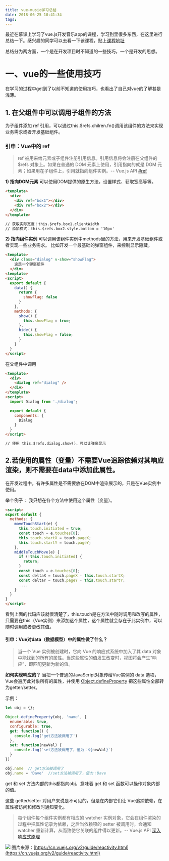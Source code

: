 ```yaml
---
title: vue-music学习总结
date: 2018-06-25 10:41:34
tags:
---
```


最近在慕课上学习了vue.js开发音乐app的课程，学习到里很多东西，在这里进行总结一下。感兴趣的同学可以去看一下该课程，贴上[课程地址](https://coding.imooc.com/class/107.html)

总结分为两方面，一个是在开发项目时不知道的一些技巧，一个是开发的思想。

# 一、vue的一些使用技巧

在学习的过程中get到了以前不知道的使用技巧，也看出了自己对vue的了解甚是浅薄。

## 1. 在父组件中可以调用子组件的方法

为子组件添加 ref 引用，可以通过this.$refs.chilren.fn()调用该组件的方法来实现业务需求或者开发基础组件。

### 引申：Vue中的 ref
> ref 被用来给元素或子组件注册引用信息。引用信息将会注册在父组件的 $refs 对象上。如果在普通的 DOM 元素上使用，引用指向的就是 DOM 元素；如果用在子组件上，引用就指向组件实例。-- Vue.js API [#ref](https://cn.vuejs.org/v2/api/#ref)

**1) 指向DOM元素**
可以使用DOM提供的原生方法，设置样式、获取宽高等等。
```Html
<template>
  <div>
    <div ref="box1"></div>
    <div ref="box2"></div>
  </div>
</template>

// 获取实际宽度：this.$refs.box1.clientWidth
// 添加样式：this.$refs.box2.style.bottom = '10px'
```

**2) 指向组件实例**
可以调用该组件实例中methods里的方法，用来开发基础组件或者实现一些业务需求。
比如开发一个最基础的弹窗组件，来控制显示隐藏。
```Html
<template>
  <div class="dialog" v-show="showFlag">
    这是一个弹窗组件
  </div>
<template>
<script>
  export default {
    data() {
      return {
        showFlag: false
      }
    },
    methods: {
      show() {
        this.showFlag = true;
      },
      hide() {
        this.showFlag = false;
      }
    }
  }
</script>
```
在父组件中调用
```Html
<template>
  <div>
    <dialog ref="dialog" />
  </div>
</template>
<script>
  import Dialog from './dialog';

  export default {
    components: {
      Dialog
    }
  }
</script>

// 使用 this.$refs.dialog.show()，可以让弹窗显示
```

## 2.若使用的属性（变量）不需要Vue追踪依赖对其响应渲染，则不需要在data中添加此属性。
在开发过程中，有许多属性是不需要放在DOM中渲染展示的，只是在Vue实例中使用。

举个例子：
我只想在各个方法中使用这个属性（变量）。
```Html
<script>
export default {
  methods: {
    moveTouchStart(e) {
      this.touch.initiated = true;
      const touch = e.touches[0];
      this.touch.startX = touch.pageX;
      this.touch.startY = touch.pageY;
    },
    middleTouchMove(e) {
      if (!this.touch.initiated) {
        return;
      }
      const touch = e.touches[0];
      const deltaX = touch.pageX - this.touch.startX;
      const deltaY = touch.pageY - this.touch.startY;
      ....
    }
  }
}
</script>
```
看到上面的代码应该就很清楚了，this.touch是在方法中随时调用和改写的属性，只需要在this（Vue实例）来添加这个属性，这个属性就会存在于此实例中，可以随时调用或者更改其值。

#### 引申：Vue对data（数据模型）中的属性做了什么？
> 当一个 Vue 实例被创建时，它向 Vue 的响应式系统中加入了其 data 对象中能找到的所有的属性。当这些属性的值发生改变时，视图将会产生“响应”，即匹配更新为新的值。

**如何实现响应的？**
当把一个普通的JavaScript对象传给Vue实例的 data 选项，Vue会遍历此对象所有的属性，并使用 [Object.defineProperty](https://developer.mozilla.org/en-US/docs/Web/JavaScript/Reference/Global_Objects/Object/defineProperty) 把这些属性全部转为getter/setter。

示例：
```Javascript
let obj = {};

Object.defineProperty(obj, 'name', {
  enumerable: true,
  configurable: true,
  get: function() {
    console.log('get方法被调用了')
  },
  set: function(newVal) {
    console.log(`set方法被调用了，值为：${newVal}`)
  }
})

obj.name  // get方法被调用了
obj.name = 'Dave'  //set方法被调用了，值为：Dave
```
get 和 set 方法内部的this都指向obj，意味着 get 和 set 函数可以操作对象内部的值。

这些 getter/setter 对用户来说是不可见的，但是在内部它们让 Vue追踪依赖，在属性被访问和修改时通知变化。

> 每个组件每个组件实例都有相应的 watcher 实例对象，它会在组件渲染的过程中把属性记录为依赖，之后当依赖项的 setter 被调用时，会通知 watcher 重新计算，从而致使它关联的组件得以更新。-- Vue.js API [深入响应式原理](https://cn.vuejs.org/v2/guide/reactivity.html)

![](/images/reactivity.png)
图片来源：[https://cn.vuejs.org/v2/guide/reactivity.html](https://cn.vuejs.org/v2/guide/reactivity.html)